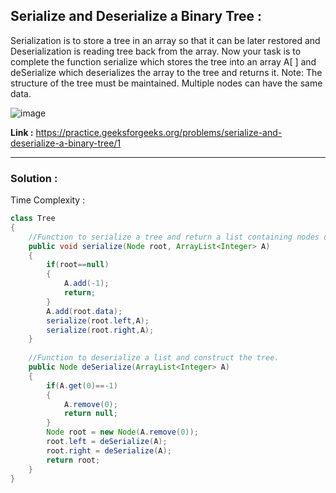 ## Serialize and Deserialize a Binary Tree :

Serialization is to store a tree in an array so that it can be later restored and Deserialization is reading tree back from the array. Now your task is to complete the function serialize which stores the tree into an array A[ ] and deSerialize which deserializes the array to the tree and returns it.
Note: The structure of the tree must be maintained. Multiple nodes can have the same data.

![image](https://user-images.githubusercontent.com/23376002/159716646-3e0bf6ef-ff78-4fbc-969a-ab48ca6be0c0.png)

**Link :** https://practice.geeksforgeeks.org/problems/serialize-and-deserialize-a-binary-tree/1


------------------------------------------------------------------------------------------------------------------------------------------


### Solution :

Time Complexity :


```java
class Tree 
{
    //Function to serialize a tree and return a list containing nodes of tree.
	public void serialize(Node root, ArrayList<Integer> A) 
	{
	    if(root==null)
	    {
	        A.add(-1);
	        return;
	    } 
	    A.add(root.data);
	    serialize(root.left,A);
	    serialize(root.right,A);
	}
	
	//Function to deserialize a list and construct the tree.
    public Node deSerialize(ArrayList<Integer> A)
    {
        if(A.get(0)==-1)
        {
            A.remove(0);
            return null;
        }
        Node root = new Node(A.remove(0));
        root.left = deSerialize(A);
        root.right = deSerialize(A);
        return root;
    }
}
```




